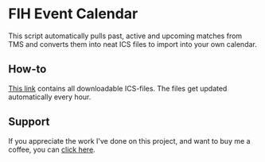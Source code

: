 # FIH Event Calendar
This script automatically pulls past, active and upcoming matches from TMS and converts them into neat ICS files to import into your own calendar.

## How-to
[This link](https://martijn-van-kekem-development.github.io/fih-event-calendar/) contains all downloadable ICS-files.
The files get updated automatically every hour.

## Support
If you appreciate the work I've done on this project, and want to buy me a coffee, you can [click here](https://buymeacoffee.com/martijnvankekem).